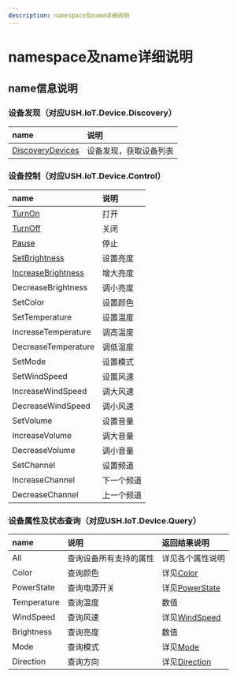 ```yaml
---
description: namespace及name详细说明
---
```


# namespace及name详细说明

## name信息说明

### 设备发现（对应USH.IoT.Device.Discovery）

| name | 说明 |
| :--- | :--- |
| [DiscoveryDevices](she-bei-fa-xian.md#she-bei-fa-xian) | 设备发现，获取设备列表 |

### 设备控制（对应USH.IoT.Device.Control）

| name | 说明 |
| :--- | :--- |
| [TurnOn](she-bei-kong-zhi.md#turnon-qing-qiu) | 打开 |
| [TurnOff](she-bei-kong-zhi.md#turnoff-qing-qiu) | 关闭 |
| [Pause](she-bei-kong-zhi.md#pause-qing-qiu) | 停止 |
| [SetBrightness](she-bei-kong-zhi.md#setbrightness-qing-qiu) | 设置亮度 |
| [IncreaseBrightness](she-bei-kong-zhi.md#increasebrightness-qing-qiu) | 增大亮度 |
| DecreaseBrightness | 调小亮度 |
| SetColor | 设置颜色 |
| SetTemperature | 设置温度 |
| IncreaseTemperature | 调高温度 |
| DecreaseTemperature | 调低温度 |
| SetMode | 设置模式 |
| SetWindSpeed | 设置风速 |
| IncreaseWindSpeed | 调大风速 |
| DecreaseWindSpeed | 调小风速 |
| SetVolume | 设置音量 |
| IncreaseVolume | 调大音量 |
| DecreaseVolume | 调小音量 |
| SetChannel | 设置频道 |
| IncreaseChannel | 下一个频道 |
| DecreaseChannel | 上一个频道 |

### 设备属性及状态查询（对应USH.IoT.Device.Query）

| name | 说明 | 返回结果说明 |
| :--- | :--- | :--- |
| All | 查询设备所有支持的属性 | 详见各个属性说明 |
| Color | 查询颜色 | 详见[Color](she-bei-shu-xing-shuo-ming.md#yan-se-color) |
| PowerState | 查询电源开关 | 详见[PowerState](she-bei-shu-xing-shuo-ming.md#dian-yuan-kai-guan-powerstate) |
| Temperature | 查询温度 | 数值 |
| WindSpeed | 查询风速 | 详见[WindSpeed](she-bei-shu-xing-shuo-ming.md#feng-su-windspeed) |
| Brightness | 查询亮度 | 数值 |
| Mode | 查询模式 | 详见[Mode](she-bei-shu-xing-shuo-ming.md#mo-shi-mode) |
| Direction | 查询方向 | 详见[Direction](she-bei-shu-xing-shuo-ming.md#fang-xiang-direction) |

